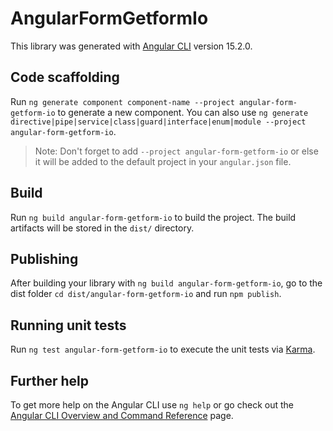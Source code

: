 # AngularFormGetformIo

This library was generated with [Angular CLI](https://github.com/angular/angular-cli) version 15.2.0.

## Code scaffolding

Run `ng generate component component-name --project angular-form-getform-io` to generate a new component. You can also use `ng generate directive|pipe|service|class|guard|interface|enum|module --project angular-form-getform-io`.
> Note: Don't forget to add `--project angular-form-getform-io` or else it will be added to the default project in your `angular.json` file. 

## Build

Run `ng build angular-form-getform-io` to build the project. The build artifacts will be stored in the `dist/` directory.

## Publishing

After building your library with `ng build angular-form-getform-io`, go to the dist folder `cd dist/angular-form-getform-io` and run `npm publish`.

## Running unit tests

Run `ng test angular-form-getform-io` to execute the unit tests via [Karma](https://karma-runner.github.io).

## Further help

To get more help on the Angular CLI use `ng help` or go check out the [Angular CLI Overview and Command Reference](https://angular.io/cli) page.
